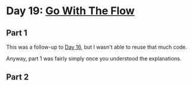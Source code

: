 # Day 19: [Go With The Flow](https://adventofcode.com/2018/day/19)

## Part 1

This was a follow-up to [Day 16](../day16/README.md), but I wasn't able to reuse that much code.

Anyway, part 1 was fairly simply once you understood the explanations.

## Part 2

